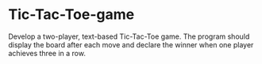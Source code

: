 # Tic-Tac-Toe-game
Develop a two-player, text-based Tic-Tac-Toe game. The program should display the board after each move and declare the winner when one player achieves three in a row.

